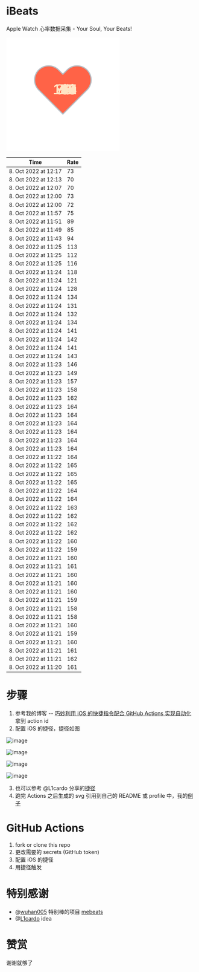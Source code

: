 # iBeats
Apple Watch 心率数据采集 - Your Soul, Your Beats!

![](./files/heart.svg)

<!--START_SECTION:my_heart_rate-->
| Time | Rate | 
 | ---- | ---- | 
| 8. Oct 2022 at 12:17 | 73 |
| 8. Oct 2022 at 12:13 | 70 |
| 8. Oct 2022 at 12:07 | 70 |
| 8. Oct 2022 at 12:00 | 73 |
| 8. Oct 2022 at 12:00 | 72 |
| 8. Oct 2022 at 11:57 | 75 |
| 8. Oct 2022 at 11:51 | 89 |
| 8. Oct 2022 at 11:49 | 85 |
| 8. Oct 2022 at 11:43 | 94 |
| 8. Oct 2022 at 11:25 | 113 |
| 8. Oct 2022 at 11:25 | 112 |
| 8. Oct 2022 at 11:25 | 116 |
| 8. Oct 2022 at 11:24 | 118 |
| 8. Oct 2022 at 11:24 | 121 |
| 8. Oct 2022 at 11:24 | 128 |
| 8. Oct 2022 at 11:24 | 134 |
| 8. Oct 2022 at 11:24 | 131 |
| 8. Oct 2022 at 11:24 | 132 |
| 8. Oct 2022 at 11:24 | 134 |
| 8. Oct 2022 at 11:24 | 141 |
| 8. Oct 2022 at 11:24 | 142 |
| 8. Oct 2022 at 11:24 | 141 |
| 8. Oct 2022 at 11:24 | 143 |
| 8. Oct 2022 at 11:23 | 146 |
| 8. Oct 2022 at 11:23 | 149 |
| 8. Oct 2022 at 11:23 | 157 |
| 8. Oct 2022 at 11:23 | 158 |
| 8. Oct 2022 at 11:23 | 162 |
| 8. Oct 2022 at 11:23 | 164 |
| 8. Oct 2022 at 11:23 | 164 |
| 8. Oct 2022 at 11:23 | 164 |
| 8. Oct 2022 at 11:23 | 164 |
| 8. Oct 2022 at 11:23 | 164 |
| 8. Oct 2022 at 11:23 | 164 |
| 8. Oct 2022 at 11:22 | 164 |
| 8. Oct 2022 at 11:22 | 165 |
| 8. Oct 2022 at 11:22 | 165 |
| 8. Oct 2022 at 11:22 | 165 |
| 8. Oct 2022 at 11:22 | 164 |
| 8. Oct 2022 at 11:22 | 164 |
| 8. Oct 2022 at 11:22 | 163 |
| 8. Oct 2022 at 11:22 | 162 |
| 8. Oct 2022 at 11:22 | 162 |
| 8. Oct 2022 at 11:22 | 162 |
| 8. Oct 2022 at 11:22 | 160 |
| 8. Oct 2022 at 11:22 | 159 |
| 8. Oct 2022 at 11:21 | 160 |
| 8. Oct 2022 at 11:21 | 161 |
| 8. Oct 2022 at 11:21 | 160 |
| 8. Oct 2022 at 11:21 | 160 |
| 8. Oct 2022 at 11:21 | 160 |
| 8. Oct 2022 at 11:21 | 159 |
| 8. Oct 2022 at 11:21 | 158 |
| 8. Oct 2022 at 11:21 | 158 |
| 8. Oct 2022 at 11:21 | 160 |
| 8. Oct 2022 at 11:21 | 159 |
| 8. Oct 2022 at 11:21 | 160 |
| 8. Oct 2022 at 11:21 | 161 |
| 8. Oct 2022 at 11:21 | 162 |
| 8. Oct 2022 at 11:20 | 161 |

<!--END_SECTION:my_heart_rate-->

# 步骤
1. 参考我的博客 -- [巧妙利用 iOS 的快捷指令配合 GitHub Actions 实现自动化](https://github.com/yihong0618/gitblog/issues/198) 拿到 action id
2. 配置 iOS 的捷径，捷径如图

![image](https://user-images.githubusercontent.com/15976103/122154218-0db0b480-ce97-11eb-93bb-5aec07c558dc.png)

![image](https://user-images.githubusercontent.com/15976103/122154236-186b4980-ce97-11eb-8e4b-70551a0391ae.png)

![image](https://user-images.githubusercontent.com/15976103/122154268-2d47dd00-ce97-11eb-902e-3acf292265a9.png)

![image](https://user-images.githubusercontent.com/15976103/122174055-fa144680-ceb4-11eb-9be2-3eb83cd516f7.png)

3. 也可以参考 @L1cardo 分享的[捷径](https://www.icloud.com/shortcuts/6ab6047b459c41ad822ad6b94b1c03d4)
4. 跑完 Actions 之后生成的 svg 引用到自己的 README 或 profile 中，我的[例子](https://github.com/yihong0618) 

# GitHub Actions

1. fork or clone this repo
2. 更改需要的 secrets (GitHub token)
3. 配置 iOS 的捷径
4. 用捷径触发

# 特别感谢
- @[wuhan005](https://github.com/wuhan005) 特别棒的项目 [mebeats](https://github.com/wuhan005/mebeats)
- @[L1cardo](https://github.com/L1cardo) idea

# 赞赏
谢谢就够了
